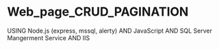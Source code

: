 # Web_page_CRUD_PAGINATION
USING Node.js (express, mssql, alerty) AND JavaScript AND SQL Server Mangerment Service AND IIS
